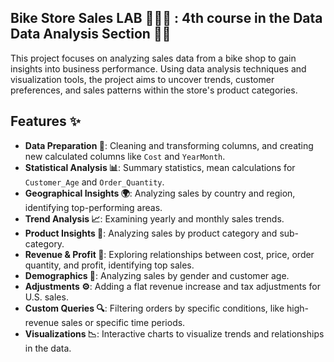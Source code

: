 ## **Bike Store Sales LAB 🚴‍♂️💼** : 4th course in the Data Data Analysis Section 🙏✅
This project focuses on analyzing sales data from a bike shop to gain insights into business performance. Using data analysis techniques and visualization tools, the project aims to uncover trends, customer preferences, and sales patterns within the store's product categories.

## **Features ✨**

- **Data Preparation 🧹**: Cleaning and transforming columns, and creating new calculated columns like `Cost` and `YearMonth`.
- **Statistical Analysis 📊**: Summary statistics, mean calculations for `Customer_Age` and `Order_Quantity`.
- **Geographical Insights 🌍**: Analyzing sales by country and region, identifying top-performing areas.
- **Trend Analysis 📈**: Examining yearly and monthly sales trends.
- **Product Insights 🛒**: Analyzing sales by product category and sub-category.
- **Revenue & Profit 💸**: Exploring relationships between cost, price, order quantity, and profit, identifying top sales.
- **Demographics 👥**: Analyzing sales by gender and customer age.
- **Adjustments ⚙️**: Adding a flat revenue increase and tax adjustments for U.S. sales.
- **Custom Queries 🔍**: Filtering orders by specific conditions, like high-revenue sales or specific time periods.
- **Visualizations 📉**: Interactive charts to visualize trends and relationships in the data.
